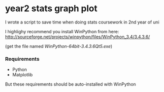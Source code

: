 # year2 stats graph plot
I wrote a script to save time when doing stats coursework in 2nd year of uni

I highlighy recommend you install WinPython from here: http://sourceforge.net/projects/winpython/files/WinPython_3.4/3.4.3.6/

(get the file named *WinPython-64bit-3.4.3.6Qt5.exe*)

### Requirements
* Python
* Matplotlib

But these requirements should be auto-installed with WinPython
